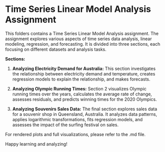 # Time Series Linear Model Analysis Assignment

This folders contains a Time Series Linear Model Analysis assignment. The assignment explores various aspects of time series data analysis, linear modeling, regression, and forecasting. It is divided into three sections, each focusing on different datasets and analysis tasks.

**Sections:**

1. **Analyzing Electricity Demand for Australia:** This section investigates the relationship between electricity demand and temperature, creates regression models to explain the relationship, and makes forecasts.

2. **Analyzing Olympic Running Times:** Section 2 visualizes Olympic running times over the years, calculates the average rate of change, assesses residuals, and predicts winning times for the 2020 Olympics.

3. **Analyzing Souvenirs Sales Data:** The final section explores sales data for a souvenir shop in Queensland, Australia. It analyzes data patterns, applies logarithmic transformations, fits regression models, and assesses the impact of the surfing festival on sales.

For rendered plots and full visualizations, please refer to the .md file.

Happy learning and analyzing!
